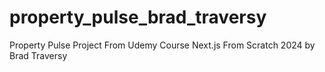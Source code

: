 # property_pulse_brad_traversy
Property Pulse Project From Udemy Course Next.js From Scratch 2024 by Brad Traversy
